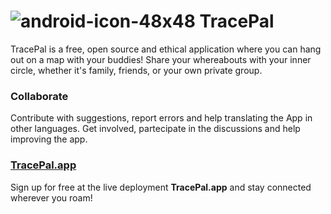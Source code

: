 # ![android-icon-48x48](https://github.com/bonafide-ngo/tracepal/assets/134528581/fc62db77-7e14-4ec3-8c52-c4961ad77bd6) TracePal

TracePal is a free, open source and ethical application where you can hang out on a map with your buddies! Share your whereabouts with your inner circle, whether it's family, friends, or your own private group.

### Collaborate
Contribute with suggestions, report errors and help translating the App in other languages. Get involved, partecipate in the discussions and help improving the app.

### [TracePal.app](https://tracepal.app)
Sign up for free at the live deployment **TracePal.app** and stay connected wherever you roam!
